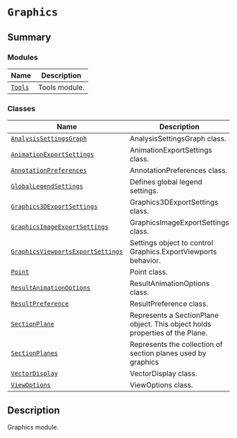 # `Graphics`

<a id="summary"></a>

## Summary

### Modules

| Name | Description |
|------------------------------------------------------------------------------------------------|-----------------|
| [`Tools`](Tools/index.md#module-ansys.mechanical.stubs.v242.Ansys.Mechanical.Graphics.Tools)   | Tools module.   |

### Classes

| Name | Description |
|---------------------------------------------------------------------------------------------------------------------------------------------------------------|------------------------------------------------------------------------------|
| [`AnalysisSettingsGraph`](AnalysisSettingsGraph.md#ansys.mechanical.stubs.v242.Ansys.Mechanical.Graphics.AnalysisSettingsGraph)                               | AnalysisSettingsGraph class.                                                 |
| [`AnimationExportSettings`](AnimationExportSettings.md#ansys.mechanical.stubs.v242.Ansys.Mechanical.Graphics.AnimationExportSettings)                         | AnimationExportSettings class.                                               |
| [`AnnotationPreferences`](AnnotationPreferences.md#ansys.mechanical.stubs.v242.Ansys.Mechanical.Graphics.AnnotationPreferences)                               | AnnotationPreferences class.                                                 |
| [`GlobalLegendSettings`](GlobalLegendSettings.md#ansys.mechanical.stubs.v242.Ansys.Mechanical.Graphics.GlobalLegendSettings)                                  | Defines global legend settings.                                              |
| [`Graphics3DExportSettings`](Graphics3DExportSettings.md#ansys.mechanical.stubs.v242.Ansys.Mechanical.Graphics.Graphics3DExportSettings)                      | Graphics3DExportSettings class.                                              |
| [`GraphicsImageExportSettings`](GraphicsImageExportSettings.md#ansys.mechanical.stubs.v242.Ansys.Mechanical.Graphics.GraphicsImageExportSettings)             | GraphicsImageExportSettings class.                                           |
| [`GraphicsViewportsExportSettings`](GraphicsViewportsExportSettings.md#ansys.mechanical.stubs.v242.Ansys.Mechanical.Graphics.GraphicsViewportsExportSettings) | Settings object to control Graphics.ExportViewports behavior.                |
| [`Point`](Point.md#ansys.mechanical.stubs.v242.Ansys.Mechanical.Graphics.Point)                                                                               | Point class.                                                                 |
| [`ResultAnimationOptions`](ResultAnimationOptions.md#ansys.mechanical.stubs.v242.Ansys.Mechanical.Graphics.ResultAnimationOptions)                            | ResultAnimationOptions class.                                                |
| [`ResultPreference`](ResultPreference.md#ansys.mechanical.stubs.v242.Ansys.Mechanical.Graphics.ResultPreference)                                              | ResultPreference class.                                                      |
| [`SectionPlane`](SectionPlane.md#ansys.mechanical.stubs.v242.Ansys.Mechanical.Graphics.SectionPlane)                                                          | Represents a SectionPlane object. This object holds properties of the Plane. |
| [`SectionPlanes`](SectionPlanes.md#ansys.mechanical.stubs.v242.Ansys.Mechanical.Graphics.SectionPlanes)                                                       | Represents the collection of section planes used by graphics                 |
| [`VectorDisplay`](VectorDisplay.md#ansys.mechanical.stubs.v242.Ansys.Mechanical.Graphics.VectorDisplay)                                                       | VectorDisplay class.                                                         |
| [`ViewOptions`](ViewOptions.md#ansys.mechanical.stubs.v242.Ansys.Mechanical.Graphics.ViewOptions)                                                             | ViewOptions class.                                                           |

<a id="description"></a>

## Description

Graphics module.

<!-- !! processed by numpydoc !! -->


